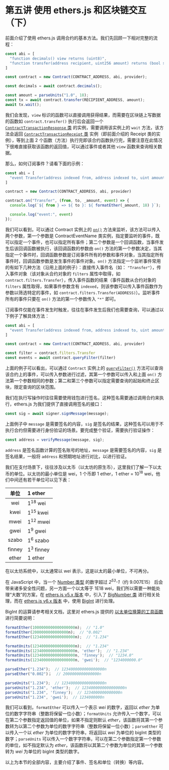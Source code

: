 # 第五讲 使用 ethers.js 和区块链交互（下）

前面介绍了使用 ethers.js 调用合约的基本方法。我们先回顾一下相对完整的流程：

```javaScript
const abi = [
  "function decimals() view returns (uint8)",
  "function transfer(address recipient, uint256 amount) returns (bool success)"
]

const contract = new Contract(CONTRACT_ADDRESS, abi, provider);

const decimals = await contract.decimals();

const amount = parseUnits("1.0", 18);
const tx = await contract.transfer(RECIPIENT_ADDRESS, amount);
await tx.wait();
```

我们会发现，`view` 标识的函数可以直接调用获得结果，而需要在区块链上写数据的函数如 `contract.transfer()` 执行后会返回一个 [`ContractTransactionResponse` 类](https://docs.ethers.org/v6/api/contract/#ContractTransactionResponse) 的实例，需要调用该实例上的 `wait` 方法，该方法会返回 [`ContractTransactionReceipt` 类](https://docs.ethers.org/v6/api/contract/#ContractTransactionReceipt) 实例（即前面介绍的 Receipt 类的实例），等到上面 2 个函数（方法）执行完即该合约函数执行完，需要注意在此情况下很难直接获取该函数的返回值，可以通过事件或者其他 `view` 函数来查询相关数据。

那么，如何订阅事件？请看下面的示例：

```javaScript
const abi = [
  "event Transfer(address indexed from, address indexed to, uint amount)"
]

contract = new Contract(CONTRACT_ADDRESS, abi, provider)

contract.on("Transfer", (from, to, _amount, event) => {
  console.log(`${ from } => ${ to }: ${ formatEther(_amount, 18) }`);

  console.log("event:", event)
});
```

我们可以看到，可以通过 Contract 实例上的 [`on()`](https://docs.ethers.org/v6/api/contract/#BaseContract-on) 方法来监听，该方法可以传入两个参数，第一个参数是 ContractEventName 类实例，指定要监听的事件，既可以指定一个事件，也可以指定所有事件；第二个参数是一个回调函数，当事件发生后该回调函数被执行，该回调函数的参数由 `on()` 方法的第一个参数决定，当其指定一个事件时，回调函数参数是订阅事件所有的参数和事件对象，当其指定所有事件时，回调函数参数是发生事件的事件对象。`on()` 方法指定一个监听事件常用的有如下几种方法（沿用上面的例子）：直接传入事件名（如： `"Transfer"`），传入事件对象（该对象从合约对象的 `filters` 属性中取得，如 `contract.filters.Transfer`），传入事件函数的结果（事件函数从合约对象的 `filters` 属性取得，如果事件参数含有 `indexed`，则该参数可以传入事件函数作为参数以筛选特定的事件，如 `contract.filters.Transfer(ADDRESS)`）。监听事件所有的事件只要在 `on()` 方法的第一个参数传入 `"*"` 即可。

订阅事件仅能在事件发生时触发，往往在事件发生后我们也需要查询，可以通过以下例子了解具体方法：

```javaScript
const abi = [
  "event Transfer(address indexed from, address indexed to, uint amount)"
]

const contract = new Contract(CONTRACT_ADDRESS, abi, provider)

const filter = contract.filters.Transfer
const events = await contract.queryFilter(filter)
```

上面的例子可以看出，可以通过 `Contract` 实例上的 [`queryFilter()`](https://docs.ethers.org/v6/api/contract/#BaseContract-queryFilter) 方法可以查询该合约上的事件，可以传入参数进行过滤，其第一个参数可以传入和上面 `on()` 方法第一个参数相同的参数；第二和第三个参数可以指定需要查询的起始和终止区块，限定查询的区块范围。

我们在执行写操作时往往需要使用钱包进行签名，这种签名需要通过调用合约来执行，ethers.js 为我们提供了直接调用签名的接口：

```javaScript
const sig = await signer.signMessage(message);
```

上面例子中 `message` 是需要签名的内容，`sig` 是签名的结果，这种签名可以用于不执行合约但需要进行身份验证的场景。要完成整个验证，需要执行验证操作：

```javaScript
const address = verifyMessage(message, sig);
```

`address` 是签名函数计算的签名账号的地址，`message` 是需要签名的内容，`sig` 是签名结果，一般将 `address` 和预期地址进行对比，以进行验证。

我们在支付场景下，往往涉及以太币（以太坊的原生币），这里我们了解一下以太币的单位。以太坊的最小单位是 wei，1 个币即 1 ether，1 ether = 10<sup>18</sup> wei，他们中间还有若干单位可以见下表：

|  单位  | 1 ether              |
| :----: | :------------------- |
|  wei   | 1<sup>18</sup> wei   |
|  kwei  | 1<sup>15</sup> kwei  |
|  mwei  | 1<sup>12</sup> mwei  |
|  gwei  | 1<sup>9</sup> gwei   |
| szabo  | 1<sup>6</sup> szabo  |
| finney | 1<sup>3</sup> finney |
| ether  | 1 ether              |

在以太坊系统中，以太通常以 _wei_ 表示，这是以太的最小单位，不可再分。

在 JavaScript 中，当一个 [Number 类型](https://developer.mozilla.org/zh-CN/docs/Web/JavaScript/Reference/Global_Objects/Number) 的数字超过 _2<sup>53</sup>-1_（约 9.007E15） 后会带来诸多安全性问题，另一方面一个以太等于 1E18 wei，我们所以需要一种能处理“大数”的方案，在 [ethers.js v5.x 版本](https://docs.ethers.org/v5/) 中，引入了 [BigNumber 类](https://docs.ethers.org/v5/api/utils/bignumber/) 进行相关处理，而在 [ethers.js v6.x 版本](https://docs.ethers.org/v6/) 中，使用 [BigInt](https://developer.mozilla.org/zh-CN/docs/Web/JavaScript/Reference/Global_Objects/BigInt) 进行处理。

BigInt 的运算请参考相关文档，这里对 ethers.js 提供的 [以太单位换算的工具函数](https://docs.ethers.org/v6/api/utils/#about-units) 进行简要说明：

```JavaScript
formatEther(1000000000000000000n);  // "1.0"
formatEther(2000000000000000n);  // "0.002"
formatEther(1234000000000000000n);  // "1.234"

formatUnits(1234000000000000000n);  // "1.234"
formatUnits(1234000000000000000n, 'ether');  // "1.234"
formatUnits(1234000000000000000n, 'finney');  // "1234.0"
formatUnits(1234000000000000000n, 'gwei');  // "1234000000.0"

parseEther("1.234");  // 1234000000000000000n
parseEther("0.002")；  // 2000000000000000n

parseUnits("1.234");  // 1234000000000000000n
parseUnits("1.234", 'ether');  // 1234000000000000000n
parseUnits("1.234", 'finney');  // 1234000000000000n
parseUnits("1.234", 'gwei');  // 1234000000n
```

我们可以看到，`formatEther` 可以传入一个表示 *wei* 的数字，返回以 *ether* 为单位的数字字符串（整数将保留一位小数）；`formatUnits` 允许传入一个数字，可以在第二个参数指定返回值的单位，如果不指定则默认 *ether*，该函数将其第一个参数转为以第二个参数为单位的数字字符串（整数将保留一位小数）；`parseEther` 可以传入一个以 *ether* 为单位的数字字符串，将返回以 *wei* 为单位的 bigInt 类型的数字；`parseUnits` 可以传入一个数字字符串，可以在第二个参数指定第一个参数的单位，如不指定默认为 *ether*，该函数将以其第二个参数为单位的其第一个参数转为 *wei* 为单位的 bigInt 类型的数字。

以上为本节的全部内容，主要介绍了事件、签名和单位（转换）等内容。
